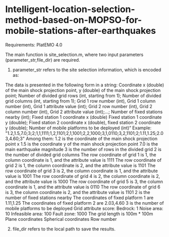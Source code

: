 # Intelligent-location-selection-method-based-on-MOPSO-for-mobile-stations-after-earthquakes
Requirements: PlatEMO 4.0

The main function is site_selection.m, where two input parameters (parameter_str,file_dir) are required.
1. parameter_str refers to the site selection information, which is encoded as:

The data is presented in the following form in a string:
Coordinate x (double) of the main shock projection point, y (double) of the main shock projection point; Number of divided grid rows (int, starting from 1); Number of divided grid columns (int, starting from 1); Grid 1 row number (int), Grid 1 column number (int), Grid 1 attribute value (int); Grid 2 row number (int), Grid 2 column number (int), Grid 2 attribute value (int);...; Number of fixed stations nearby (int); Fixed station 1 coordinate x (double) Fixed station 1 coordinate y (double); Fixed station 2 coordinate x (double), fixed station 2 coordinate y (double); Number of mobile platforms to be deployed (int)“
Example:
"1.2,1.5,7.0;3;2;1,1,1111;1,2,1101;2,1,1001;2,2,1000;3,1,0110;3,2,1101;2;1.11,1.25;2.03,4.60;3"
Among them:
1.2 is the coordinate of the main shock projection point x
1.5 is the coordinate y of the main shock projection point
7.0 is the main earthquake magnitude
3 is the number of rows in the divided grid
2 is the number of divided grid columns
The row coordinate of grid 1 is 1, the column coordinate is 1, and the attribute value is 1111
The row coordinate of grid 2 is 1, the column coordinate is 2, and the attribute value is 1101
The row coordinate of grid 3 is 2, the column coordinate is 1, and the attribute value is 1001
The row coordinate of grid 4 is 2, the column coordinate is 2, and the attribute value is 1000
The row coordinate of grid 5 is 3, the column coordinate is 1, and the attribute value is 0110
The row coordinate of grid 6 is 3, the column coordinate is 2, and the attribute value is 1101
2 is the number of fixed stations nearby
The coordinates of fixed platform 1 are 1.11,1.25
The coordinates of fixed platform 2 are 2.03,4.60
3 is the number of mobile platforms to be deployed
Grid attribute score:
Bedrock: 1
Noise area: 10
Infeasible area: 100
Fault zone: 1000
The grid length is 100m * 100m
Plane coordinates
Spherical coordinates
Row number

2. file_dir refers to the local path to save the results.
